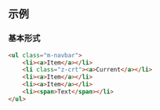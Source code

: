 ## 示例
### 基本形式

<div class="m-example"></div>

```html
<ul class="m-navbar">
    <li><a>Item</a></li>
    <li class="z-crt"><a>Current</a></li>
    <li><a>Item</a></li>
    <li><a>Item</a></li>
    <li><span>Text</span></li>
</ul>
```
